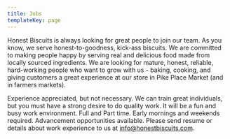 ```yaml
---
title: Jobs
templateKey: page
---
```

Honest Biscuits is always looking for great people to join our team. As you know, we serve honest-to-goodness, kick-ass biscuits. We are committed to making people happy by serving real and delicious food made from locally sourced ingredients. We are looking for mature, honest, reliable, hard-working people who want to grow with us - baking, cooking, and giving customers a great experience at our store in Pike Place Market (and in farmers markets).

Experience appreciated, but not necessary. We can train great individuals, but you must have a strong desire to do quality work. It will be a fun and busy work environment. Full and Part time. Early mornings and weekends required. Advancement opportunities available.  Please send resume or details about work experience to us at [info@honestbiscuits.com](mailto:info@honestbiscuits.com).
